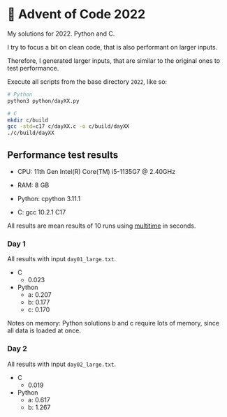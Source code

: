 # 🎄 Advent of Code 2022

My solutions for 2022. Python and C.

I try to focus a bit on clean code, that is also performant on larger inputs.

Therefore, I generated larger inputs, that are similar to the original ones to test performance.

Execute all scripts from the base directory `2022`, like so:
```sh
# Python
python3 python/dayXX.py

# C
mkdir c/build
gcc -std=c17 c/dayXX.c -o c/build/dayXX
./c/build/dayXX
```

## Performance test results

- CPU: 11th Gen Intel(R) Core(TM) i5-1135G7 @ 2.40GHz
- RAM: 8 GB

- Python: cpython 3.11.1
- C: gcc 10.2.1 C17

All results are mean results of 10 runs using [multitime](https://github.com/ltratt/multitime) in seconds.

### Day 1

All results with input `day01_large.txt`.

- C
  - 0.023
- Python
  - a: 0.207
  - b: 0.177
  - c: 0.170

Notes on memory: Python solutions b and c require lots of memory, since all data is loaded at once.

### Day 2

All results with input `day02_large.txt`.

- C
  - 0.019
- Python
  - a: 0.617
  - b: 1.267